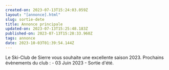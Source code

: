 ```yaml
---
created-on: 2023-07-13T15:24:03.059Z
layout: "[annonce].html"
slug: sortie-dete
title: Annonce principale
updated-on: 2023-07-13T15:25:48.183Z
published-on: 2023-07-13T15:28:33.960Z
tags: annonce
date: 2023-10-03T01:39:54.144Z
---
```

Le Ski-Club de Sierre vous souhaite une excellente saison 2023. Prochains évènements du club : - 03 Juin 2023 - Sortie d'été.
